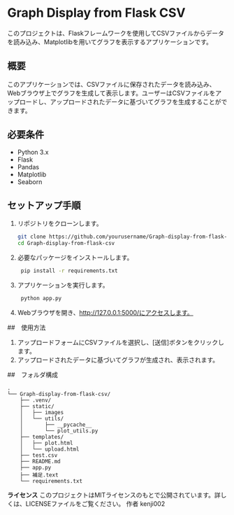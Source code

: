 # Graph Display from Flask CSV

このプロジェクトは、Flaskフレームワークを使用してCSVファイルからデータを読み込み、Matplotlibを用いてグラフを表示するアプリケーションです。

## 概要

このアプリケーションでは、CSVファイルに保存されたデータを読み込み、Webブラウザ上でグラフを生成して表示します。ユーザーはCSVファイルをアップロードし、アップロードされたデータに基づいてグラフを生成することができます。

## 必要条件

- Python 3.x
- Flask
- Pandas
- Matplotlib
- Seaborn

## セットアップ手順

1. リポジトリをクローンします。

   ```bash
   git clone https://github.com/yourusername/Graph-display-from-flask-csv.git
   cd Graph-display-from-flask-csv
2. 必要なパッケージをインストールします。
   ```bash
    pip install -r requirements.txt
3. アプリケーションを実行します。
   ```bash
    python app.py
4. Webブラウザを開き、http://127.0.0.1:5000/にアクセスします。

##　使用方法

1. アップロードフォームにCSVファイルを選択し、[送信]ボタンをクリックします。
2. アップロードされたデータに基づいてグラフが生成され、表示されます。

##　フォルダ構成
``` 
.
└── Graph-display-from-flask-csv/ 
    ├── .venv/
    ├── static/
    │   ├── images
    │   └── utils/
    │       ├── __pycache__
    │       └── plot_utils.py
    ├── templates/
    │   ├── plot.html
    │   └── upload.html    
    ├── test.csv
    ├── README.md
    ├── app.py
    ├── 補足.text
    └── requirements.txt
```
**ライセンス**
このプロジェクトはMITライセンスのもとで公開されています。詳しくは、LICENSEファイルをご覧ください。
作者
kenji002
